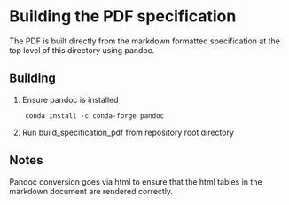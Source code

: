 # Building the PDF specification
The PDF is built directly from the markdown formatted specification at the top level of this directory using pandoc.

## Building
1. Ensure pandoc is installed
```
    conda install -c conda-forge pandoc
```
2. Run build_specification_pdf from repository root directory

## Notes
Pandoc conversion goes via html to ensure that the html tables in the markdown document are rendered correctly.